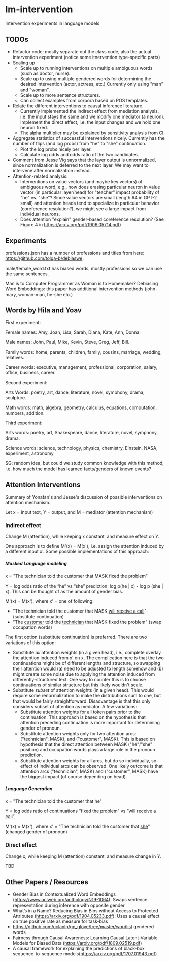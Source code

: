 # lm-intervention
Intervention experiments in language models


## TODOs
* Refactor code: mostly separate out the class code, also the actual intervention experiment (notice some itnervention type-specific parts)
* Scaling up
  * Scale up to running interventions on multiple ambiguous words (such as doctor, nurse). 
  * Scale up to using multiple gendered words for determining the desired intervention (actor, actress, etc.) Currently only using "man" and "woman".
  * Scale up to more sentence structures. 
  * Can collect examples from corpora based on POS templates.
* Relate the different interventions to causal inference literature. 
  * Currently implemented the indirect effect from mediation analysis, i.e. the input stays the same and we modify one mediator (a neuron). Implement the direct effect, i.e. the input changes and we hold one neuron fixed. 
  * The alpha multiplier may be explained by sensitivity analysis from CI. 
* Aggregate statistics of successful interventions nicely. Currently has the number of flips (and log probs) from "he" to "she" continuation. 
  * Plot the log probs nicely per layer. 
  * Calculate log odds and odds ratio of the two candidates. 
* Comment from Jesse Vig says that the layer output is unnormalized, since normalization is deferred to the next layer. We may want to intervene after normalization instead.
* Attention-related analysis:
	* Interventions on value vectors (and maybe key vectors) of ambiguous word, e.g., how does erasing particular neuron in value vector (in particular layer/head) for "teacher" impact probability of "he" vs. "she"? Since value vectors are small (length 64 in GPT-2 small) and attention heads tend to specialize in particular behavior (coreference resolution?), we might see a large impact from individual neurons.
	* Does attention "explain" gender-based coreference resolution? (See Figure 4 in https://arxiv.org/pdf/1906.05714.pdf) 
	
## Experiments

professions.json has a number of professions and titles from here: https://github.com/tolga-b/debiaswe. 

male/female_word.txt has biased words, mostly professions so we can use the same sentences. 

Man is to Computer Programmer as Woman is to Homemaker? Debiasing Word Embeddings: this paper has additional intervention methods (john-mary, woman-man, he-she etc.)

## Words by Hila and Yoav

First experiment: 

Female names: Amy, Joan, Lisa, Sarah, Diana, Kate, Ann, Donna. 

Male names: John, Paul, Mike, Kevin, Steve, Greg, Jeff, Bill. 

Family words: home, parents, children, family, cousins, marriage, wedding, relatives.


Career words: executive, management, professional, corporation, salary, office, business, career. 

Second experiment: 

Arts Words: poetry, art, dance, literature, novel, symphony, drama, sculpture. 

Math words: math, algebra, geometry, calculus, equations, computation, numbers, addition. 

Third experiment: 

Arts words: poetry, art, Shakespeare, dance, literature, novel, symphony, drama. 

Science words: science, technology, physics, chemistry, Einstein, NASA, experiment, astronomy

SG: random idea, but could we study common knowledge with this method, i.e. how much the model has learned facts/genders of known events? 

## Attention Interventions

Summary of Yonatan's and Jesse's discussion of possible interventions on attention mechanism.

Let x = input text, Y = output, and M = mediator (attention mechanism) 

### Indirect effect
Change M (attention), while keeping x constant, and measure effect on Y. 

One approach is to define M'(x) = M(x'), i.e. assign the attention induced by a different input x'. Some possible implementations of this approach:

##### Masked Language modeling

x = "The technician told the customer that MASK fixed the problem"

Y = log odds ratio of the “he” vs “she” prediction: log p(he | x) - log p (she | x). This can be thought of as the amount of gender bias. 

M'(x) = M(x'), where x' = one of following:

* "The technician told the customer that MASK <u>will receive a call</u>" (substitute continuation)
* "The <u>customer</u> told the <u>technician</u> that MASK fixed the problem" (swap occupation words)

The first option (substitute continuation) is preferred. There are two variations of this option:
* Substitute <i>all</i> attention weights (in a given head), i.e., complete overlay the attention induced from x' on x. The complication here is that the two continuations might be of different lengths and structure, so swapping their attention would (a) need to be adjusted to length somehow and (b) might create some noise due to applying the attention induced from differently-structured text. One way to counter this is to choose continuations of similar structure but this likely wouldn't scale.
* Substitute <i>subset</i> of attention weights (in a given head). This would require some renormalization to make the distributions sum to one, but that would be fairly straightforward. Disadvantage is that this only considers subset of attention as mediator. A few variations:
    * Substitute attention weights for all token pairs prior to the continuation. This approach is based on the hypothesis that attention preceding continuation is more important for determining gender of pronoun.
    * Substitute attention weights only for two attention arcs: ("technician", MASK), and ("customer", MASK). This is based on hypothesis that the direct attention between MASK ("he"/"she" position) and occupation words plays a large role in the pronoun prediction.
    * Substitute attention weights for all arcs, but do so individually, so effect of individual arcs can be observed. One likely outcome is that attention arcs ("technician", MASK) and ("customer", MASK) have the biggest impact (of course depending on head).    

##### Language Generation

x = "The technician told the customer that he"

Y = log odds ratio of continuations “fixed the problem” vs “will receive a call”.

M'(x) = M(x'), where x' = "The technician told the customer that <u>she</u>" (changed gender of pronoun)

### Direct effect

Change x, while keeping M (attention) constant, and measure change in Y.

TBD

## Other Papers / Resources

* Gender Bias in Contextualized Word Embeddings (https://www.aclweb.org/anthology/N19-1064): Swaps sentence representation during inference with opposite gender
* What’s in a Name? Reducing Bias in Bios without Access to Protected Attributes (https://arxiv.org/pdf/1904.05233.pdf): Uses a causal effect on true positive rate as measure for task-bias
* https://github.com/uclanlp/gn_glove/tree/master/wordlist gendered words
* Fairness through Causal Awareness: Learning Causal Latent-Variable Models for Biased Data (https://arxiv.org/pdf/1809.02519.pdf) 
* A causal framework for explaining the predictions of black-box sequence-to-sequence models(https://arxiv.org/pdf/1707.01943.pdf)
